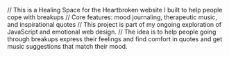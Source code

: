 // This is a Healing Space for the Heartbroken website I built to help people cope with breakups
// Core features: mood journaling, therapeutic music, and inspirational quotes
// This project is part of my ongoing exploration of JavaScript and emotional web design. 
// The idea is to help people going through breakups express their feelings and find comfort in quotes and get music suggestions that match their mood. 

 
